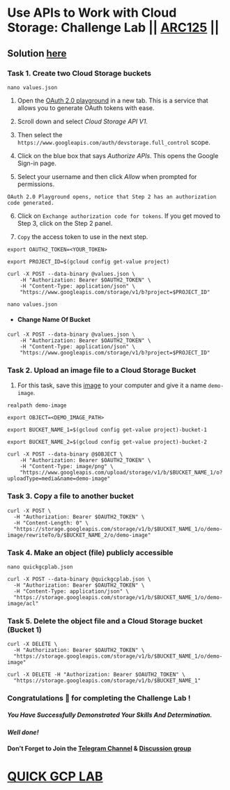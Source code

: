 # Use APIs to Work with Cloud Storage: Challenge Lab || [ARC125](https://www.cloudskillsboost.google/focuses/65991?parent=catalog) ||

## Solution [here]()

### Task 1. Create two Cloud Storage buckets

```
nano values.json
```
1. Open the [OAuth 2.0 playground](https://developers.google.com/oauthplayground/) in a new tab. This is a service that allows you to generate OAuth tokens with ease.

2. Scroll down and select *Cloud Storage API V1*.

3. Then select the `https://www.googleapis.com/auth/devstorage.full_control` scope.

4. Click on the blue box that says *Authorize APIs*. This opens the Google Sign-in page.

5. Select your username and then click *Allow* when prompted for permissions.

`OAuth 2.0 Playground opens, notice that Step 2 has an authorization code generated.`

6. Click on `Exchange authorization code for tokens`. If you get moved to Step 3, click on the Step 2 panel.

7. `Copy` the access token to use in the next step.

```
export OAUTH2_TOKEN=<YOUR_TOKEN>
```
```
export PROJECT_ID=$(gcloud config get-value project)

curl -X POST --data-binary @values.json \
    -H "Authorization: Bearer $OAUTH2_TOKEN" \
    -H "Content-Type: application/json" \
    "https://www.googleapis.com/storage/v1/b?project=$PROJECT_ID"
```
```
nano values.json
```
* #### Change Name Of Bucket

```
curl -X POST --data-binary @values.json \
    -H "Authorization: Bearer $OAUTH2_TOKEN" \
    -H "Content-Type: application/json" \
    "https://www.googleapis.com/storage/v1/b?project=$PROJECT_ID"
```

### Task 2. Upload an image file to a Cloud Storage Bucket

1. For this task, save this [image](https://cdn.qwiklabs.com/amN7kZDhflOmMUaM3tiFSjyw5yfXIqOxtrpslYJS2Kg%3D) to your computer and give it a name `demo-image`.

```
realpath demo-image
```
```
export OBJECT=<DEMO_IMAGE_PATH>
```
```
export BUCKET_NAME_1=$(gcloud config get-value project)-bucket-1

export BUCKET_NAME_2=$(gcloud config get-value project)-bucket-2
```
```
curl -X POST --data-binary @$OBJECT \
    -H "Authorization: Bearer $OAUTH2_TOKEN" \
    -H "Content-Type: image/png" \
    "https://www.googleapis.com/upload/storage/v1/b/$BUCKET_NAME_1/o?uploadType=media&name=demo-image"
```

### Task 3. Copy a file to another bucket

```
curl -X POST \
  -H "Authorization: Bearer $OAUTH2_TOKEN" \
  -H "Content-Length: 0" \
  "https://storage.googleapis.com/storage/v1/b/$BUCKET_NAME_1/o/demo-image/rewriteTo/b/$BUCKET_NAME_2/o/demo-image"
```

### Task 4. Make an object (file) publicly accessible

```
nano quickgcplab.json
```
```
curl -X POST --data-binary @quickgcplab.json \
  -H "Authorization: Bearer $OAUTH2_TOKEN" \
  -H "Content-Type: application/json" \
  "https://storage.googleapis.com/storage/v1/b/$BUCKET_NAME_1/o/demo-image/acl"
```

### Task 5. Delete the object file and a Cloud Storage bucket (Bucket 1)

```
curl -X DELETE \
  -H "Authorization: Bearer $OAUTH2_TOKEN" \
  "https://storage.googleapis.com/storage/v1/b/$BUCKET_NAME_1/o/demo-image"

curl -X DELETE -H "Authorization: Bearer $OAUTH2_TOKEN" \
  "https://storage.googleapis.com/storage/v1/b/$BUCKET_NAME_1"
  ```

  ### Congratulations 🎉 for completing the Challenge Lab !

##### *You Have Successfully Demonstrated Your Skills And Determination.*

#### *Well done!*

#### Don't Forget to Join the [Telegram Channel](https://t.me/QuickGcpLab) & [Discussion group](https://t.me/QuickGcpLabChats)

# [QUICK GCP LAB](https://www.youtube.com/@quickgcplab)
